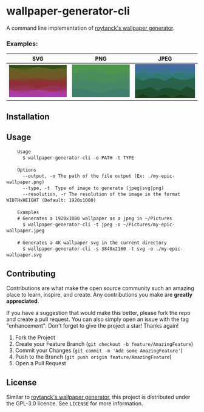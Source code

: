 # wallpaper-generator-cli
A command line implementation of [roytanck's wallpaper generator](https://github.com/roytanck/wallpaper-generator). 
### Examples:
| SVG                                | PNG                                | JPEG                                 |
|------------------------------------|------------------------------------|--------------------------------------|
| ![svg example](assets/example.svg) | ![png example](assets/example.png) | ![jpeg example](assets/example.jpeg) |

## Installation

## Usage
```
	Usage
	  $ wallpaper-generator-cli -o PATH -t TYPE

	Options
	  --output, -o The path of the file output (Ex: ./my-epic-wallpaper.png)
	  --type, -t  Type of image to generate (jpeg|svg|png)
	  --resolution, -r The resolution of the image in the format WIDTHxHEIGHT (Default: 1920x1080)

	Examples
    # Generates a 1920x1080 wallpaper as a jpeg in ~/Pictures
	  $ wallpaper-generator-cli -t jpeg -o ~/Pictures/my-epic-wallpaper.jpeg

    # Generates a 4K wallpaper svg in the current directory 
	  $ wallpaper-generator-cli -s 3840x2160 -t svg -o ./my-epic-wallpaper.svg
```

<!-- CONTRIBUTING -->
## Contributing

Contributions are what make the open source community such an amazing place to learn, inspire, and create. Any contributions you make are **greatly appreciated**.

If you have a suggestion that would make this better, please fork the repo and create a pull request. You can also simply open an issue with the tag "enhancement".
Don't forget to give the project a star! Thanks again!

1. Fork the Project
2. Create your Feature Branch (`git checkout -b feature/AmazingFeature`)
3. Commit your Changes (`git commit -m 'Add some AmazingFeature'`)
4. Push to the Branch (`git push origin feature/AmazingFeature`)
5. Open a Pull Request

<!-- LICENSE -->
## License
Similar to [roytanck's wallpaper generator](https://github.com/roytanck/wallpaper-generator), this project is distributed under the GPL-3.0 licence. See `LICENSE` for more information.
